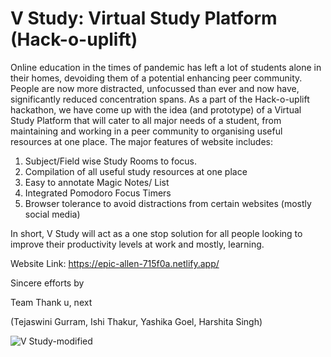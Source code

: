 # V Study: Virtual Study Platform (Hack-o-uplift)
Online education in the times of pandemic has left a lot of students alone in their homes, devoiding them of a potential enhancing peer community. People are now more distracted, unfocussed than ever and now have, significantly reduced concentration spans. 
As a part of the Hack-o-uplift hackathon, we have come up with the idea (and prototype) of a Virtual Study Platform that will cater to all major needs of a student, from maintaining and working in a peer community to organising useful resources at one place. 
The major features of website includes: 
1. Subject/Field wise Study Rooms to focus.
2. Compilation of all useful study resources at one place
3. Easy to annotate Magic Notes/ List 
4. Integrated Pomodoro Focus Timers 
5. Browser tolerance to avoid distractions from certain websites (mostly social media)

In short, V Study will act as a one stop solution for all people looking to improve their productivity levels at work and mostly, learning.

Website Link: https://epic-allen-715f0a.netlify.app/

Sincere efforts by 

Team Thank u, next

(Tejaswini Gurram, Ishi Thakur, Yashika Goel, Harshita Singh)

![V Study-modified](https://user-images.githubusercontent.com/77877521/132102580-e262019a-4cfd-49a6-8264-4441e488273b.png)
